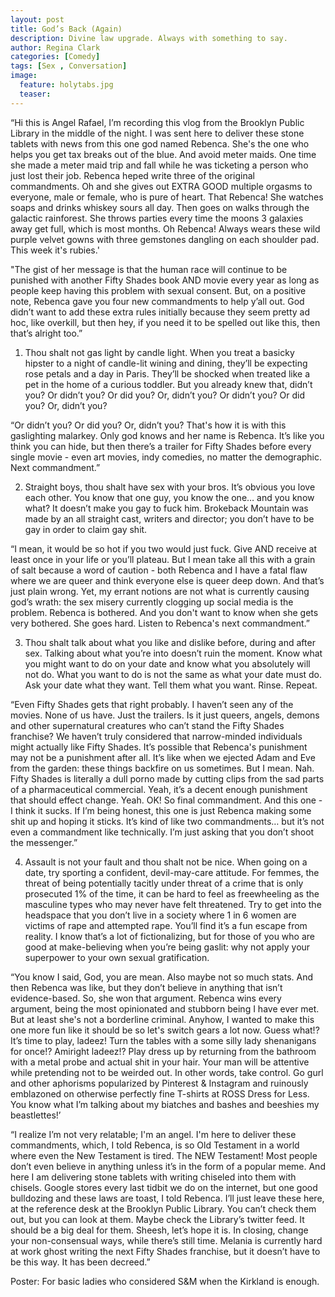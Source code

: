 ```yaml
---
layout: post
title: God’s Back (Again)
description: Divine law upgrade. Always with something to say.
author: Regina Clark
categories: [Comedy]
tags: [Sex , Conversation]
image:
  feature: holytabs.jpg
  teaser:
--- 
```



“Hi this is Angel Rafael, I’m recording this vlog from the Brooklyn Public Library in the middle of the night. I was sent here to deliver these stone tablets with news from this one god named Rebenca. She's the one who helps you get tax breaks out of the blue. And avoid meter maids. One time she made a meter maid trip and fall while he was ticketing a person who just lost their job. Rebenca heped write three of the original commandments. Oh and she gives out EXTRA GOOD multiple orgasms to everyone, male or female, who is pure of heart. That Rebenca! She watches soaps and drinks whiskey sours all day. Then goes on walks through the galactic rainforest. She throws parties every time the moons 3 galaxies away get full, which is most months. Oh Rebenca! Always wears these wild purple velvet gowns with three gemstones dangling on each shoulder pad. This week it's rubies.'

"The gist of her message is that the human race will continue to be punished with another Fifty Shades book AND movie every year as long as people keep having this problem with sexual consent. But, on a positive note, Rebenca gave you four new commandments to help y’all out. God didn’t want to add these extra rules initially because they seem pretty ad hoc, like overkill, but then hey, if you need it to be spelled out like this, then that’s alright too.”

1. Thou shalt not gas light by candle light.
When you treat a basicky hipster to a night of candle-lit wining and dining, they’ll be expecting rose petals and a day in Paris. They’ll be shocked when treated like a pet in the home of a curious toddler. But you already knew that, didn’t you? Or didn’t you? Or did you? Or, didn’t you? Or didn’t you? Or did you? Or, didn’t you? 

“Or didn’t you? Or did you? Or, didn’t you? That's how it is with this gaslighting malarkey. Only god knows and her name is Rebenca. It’s like you think you can hide, but then there’s a trailer for Fifty Shades before every single movie - even art movies, indy comedies, no matter the demographic. Next commandment.”

2. Straight boys, thou shalt have sex with your bros.
It’s obvious you love each other. You know that one guy, you know the one… and you know what? It doesn’t make you gay to fuck him. Brokeback Mountain was made by an all straight cast, writers and director; you don’t have to be gay in order to claim gay shit.

“I mean, it would be so hot if you two would just fuck. Give AND receive at least once in your life or you’ll plateau. But I mean take all this with a grain of salt because a word of caution - both Rebenca and I have a fatal flaw where we are queer and think everyone else is queer deep down. And that’s just plain wrong. Yet, my errant notions are not what is currently causing god’s wrath: the sex misery currently clogging up social media is the problem. Rebenca is bothered. And you don't want to know when she gets very bothered. She goes hard. Listen to Rebenca's next commandment.”

3. Thou shalt talk about what you like and dislike before, during and after sex. 
Talking about what you’re into doesn’t ruin the moment. Know what you might want to do on your date and know what you absolutely will not do. What you want to do is not the same as what your date must do. Ask your date what they want. Tell them what you want. Rinse. Repeat.

“Even Fifty Shades gets that right probably. I haven’t seen any of the movies. None of us have. Just the trailers. Is it just queers, angels, demons and other supernatural creatures who can’t stand the Fifty Shades franchise? We haven’t truly considered that narrow-minded individuals might actually like Fifty Shades. It’s possible that Rebenca's punishment may not be a punishment after all. It’s like when we ejected Adam and Eve from the garden: these things backfire on us sometimes. But I mean. Nah. Fifty Shades is literally a dull porno made by cutting clips from the sad parts of a pharmaceutical commercial. Yeah, it’s a decent enough punishment that should effect change. Yeah. OK! So final commandment. And this one - I think it sucks. If I’m being honest, this one is just Rebenca making some shit up and hoping it sticks. It’s kind of like two commandments… but it’s not even a commandment like technically. I’m just asking that you don’t shoot the messenger.”

4. Assault is not your fault and thou shalt not be nice.
When going on a date, try sporting a confident, devil-may-care attitude. For femmes, the threat of being potentially tacitly under threat of a crime that is only prosecuted 1% of the time, it can be hard to feel as freewheeling as the masculine types who may never have felt threatened. Try to get into the headspace that you don’t live in a society where 1 in 6 women are victims of rape and attempted rape. You’ll find it’s a fun escape from reality. I know that’s a lot of fictionalizing, but for those of you who are good at make-believing when you’re being gaslit: why not apply your superpower to your own sexual gratification.

“You know I said, God, you are mean. Also maybe not so much stats. And then Rebenca was like, but they don’t believe in anything that isn’t evidence-based. So, she won that argument. Rebenca wins every argument, being the most opinionated and stubborn being I have ever met. But at least she's not a borderline criminal. Anyhow, I wanted to make this one more fun like it should be so let's switch gears a lot now. Guess what!? It’s time to play, ladeez! Turn the tables with a some silly lady shenanigans for once!? Amiright ladeez!? Play dress up by returning from the bathroom with a metal probe and actual shit in your hair. Your man will be attentive while pretending not to be weirded out. In other words, take control. Go gurl and other aphorisms popularized by Pinterest & Instagram and ruinously emblazoned on otherwise perfectly fine T-shirts at ROSS Dress for Less. You know what I’m talking about my biatches and bashes and beeshies my beastlettes!’

“I realize I’m not very relatable; I'm an angel. I'm here to deliver these commandments, which, I told Rebenca, is so Old Testament in a world where even the New Testament is tired. The NEW Testament! Most people don’t even believe in anything unless it’s in the form of a popular meme. And here I am delivering stone tablets with writing chiseled into them with chisels. Google stores every last tidbit we do on the internet, but one good bulldozing and these laws are toast, I told Rebenca. I’ll just leave these here, at the reference desk at the Brooklyn Public Library. You can’t check them out, but you can look at them. Maybe check the Library’s twitter feed. It should be a big deal for them. Sheesh, let’s hope it is. In closing, change your non-consensual ways, while there’s still time. Melania is currently hard at work ghost writing the next Fifty Shades franchise, but it doesn’t have to be this way. It has been decreed.” 

Poster: For basic ladies who considered S&M when the Kirkland is enough.
